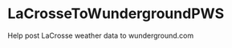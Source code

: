 LaCrosseToWundergroundPWS
=========================

Help post LaCrosse weather data to wunderground.com
